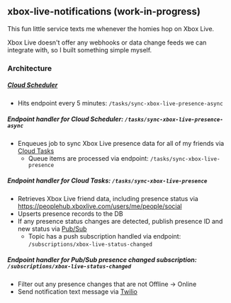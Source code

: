 ## xbox-live-notifications (work-in-progress)
This fun little service texts me whenever the homies hop on Xbox Live.

Xbox Live doesn't offer any webhooks or data change feeds we can integrate with, so I built something simple myself.

### Architecture
##### [Cloud Scheduler](https://cloud.google.com/scheduler)
- Hits endpoint every 5 minutes: `/tasks/sync-xbox-live-presence-async`

##### Endpoint handler for Cloud Scheduler: `/tasks/sync-xbox-live-presence-async`
- Enqueues job to sync Xbox Live presence data for all of my friends via [Cloud Tasks](https://cloud.google.com/tasks)
    - Queue items are processed via endpoint: `/tasks/sync-xbox-live-presence`

##### Endpoint handler for Cloud Tasks: `/tasks/sync-xbox-live-presence`
- Retrieves Xbox Live friend data, including presence status via https://peoplehub.xboxlive.com/users/me/people/social
- Upserts presence records to the DB
- If any presence status changes are detected, publish presence ID and new status via [Pub/Sub](https://cloud.google.com/pubsub)
    - Topic has a push subscription handled via endpoint: `/subscriptions/xbox-live-status-changed`

##### Endpoint handler for Pub/Sub presence changed subscription: `/subscriptions/xbox-live-status-changed`
- Filter out any presence changes that are not Offline -> Online
- Send notification text message via [Twilio](https://www.twilio.com/)